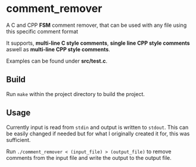 # comment_remover
A C and CPP **FSM** comment remover, that can be used with any file using this specific comment format

It supports, **multi-line C style comments**, **single line CPP style comments** aswell as **multi-line CPP style comments**.

Examples can be found under **src/test.c**.

## Build

Run `make` within the project directory to build the project.

## Usage

Currently input is read from `stdin` and output is written to `stdout`.
This can be easily changed if needed but for what I originally created it for, this was sufficient.

Run `./comment_remover < (input_file) > (output_file)` to remove comments from the input file and write the output to the output file.
